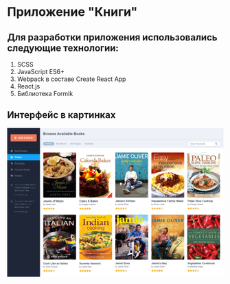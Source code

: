 # Приложение "Книги"

## Для разработки приложения использовались следующие технологии:
1. SCSS
2. JavaScript ES6+
3. Webpack в составе Create React App
4. React.js
5. Библиотека Formik

## Интерфейс в картинках
![alt text](https://github.com/agafonovim/cookbooks/blob/master/docs/preview_1.jpg)
